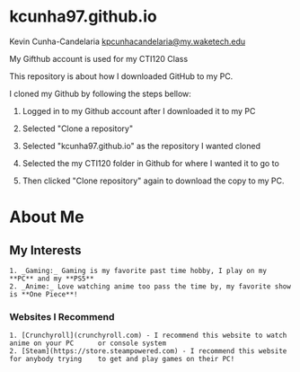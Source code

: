 # kcunha97.github.io

Kevin Cunha-Candelaria
kpcunhacandelaria@my.waketech.edu

My Gifthub account is used for my CTI120 Class

This repository is about how I downloaded GitHub to my PC.

I cloned my Github by following the steps bellow:

1. Logged in to my Github account after I downloaded it to my PC

2. Selected "Clone a repository" 

3. Selected "kcunha97.github.io" as the repository I wanted cloned

4. Selected the my CTI120 folder in Github for where I wanted it to go to

5. Then clicked "Clone repository" again to download the copy to my PC.

# About Me

## My Interests

	1. _Gaming:_ Gaming is my favorite past time hobby, I play on my **PC** and my **PS5**
	2. _Anime:_ Love watching anime too pass the time by, my favorite show is **One Piece**!

### Websites I Recommend

	1. [Crunchyroll](crunchyroll.com) - I recommend this website to watch anime on your PC 		or console system
	2. [Steam](https://store.steampowered.com) - I recommend this website for anybody trying 	to get and play games on their PC!





